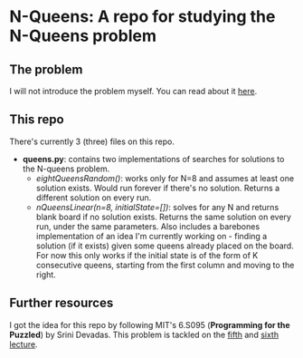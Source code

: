 # N-Queens: A repo for studying the N-Queens problem

## The problem
I will not introduce the problem myself. You can read about it [here](https://en.wikipedia.org/wiki/Eight_queens_puzzle).

## This repo
There's currently 3 (three) files on this repo.

* **queens.py**: contains two implementations of searches for solutions to the N-queens problem.
  - *eightQueensRandom()*: works only for N=8 and assumes at least one solution exists. Would run forever if there's no solution. Returns a different solution on every run.
  - *nQueensLinear(n=8, initialState=[])*: solves for any N and returns blank board if no solution exists. Returns the same solution on every run, under the same parameters. Also includes a barebones implementation of an idea I'm currently working on - finding a solution (if it exists) given some queens already placed on the board. For now this only works if the initial state is of the form of K consecutive queens, starting from the first column and moving to the right.

## Further resources
I got the idea for this repo by following MIT's 6.S095 (**Programming for the Puzzled**) by Srini Devadas. This problem is tackled on the [fifth](https://www.youtube.com/watch?v=1_0WwiUUsTc&list=PLUl4u3cNGP62QumaaZtCCjkID-NgqrleA&index=5) and [sixth lecture](https://www.youtube.com/watch?v=Pe1MBDbGfwc&list=PLUl4u3cNGP62QumaaZtCCjkID-NgqrleA&index=6).
